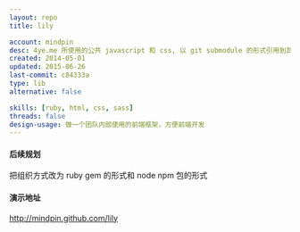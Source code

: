 ```yaml
---
layout: repo
title: lily

account: mindpin
desc: 4ye.me 所使用的公共 javascript 和 css, 以 git submodule 的形式引用到其他工程之中。原始代码以 sass & coffee 编写。美术设计风格偏向于扁平化。
created: 2014-05-01
updated: 2015-06-26
last-commit: c84333a
type: lib
alternative: false

skills: [ruby, html, css, sass]
threads: false
design-usage: 做一个团队内部使用的前端框架，方便前端开发
---
```


#### 后续规划
把组织方式改为 ruby gem 的形式和 node npm 包的形式

#### 演示地址
http://mindpin.github.com/lily
